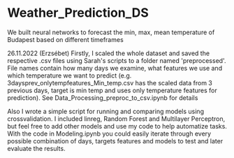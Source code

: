 # Weather_Prediction_DS
We built neural networks to forecast the min, max, mean temperature of Budapest based on different timeframes

26.11.2022 (Erzsébet)
Firstly, I scaled the whole dataset and saved the respective .csv files using Sarah's scripts to a folder named 'preprocessed'. File names contain how many days we examine, what features we use and which temperature we want to predict (e.g. 3daysprev_onlytempfeatures_Min_temp.csv has the scaled data from 3 previous days, target is min temp and uses only temperature features for prediction). See Data_Processing_preproc_to_csv.ipynb for details


Also I wrote a simple script for running and comparing models using crossvalidation. I included linreg, Random Forest and Multilayer Perceptron, but feel free to add other models and use my code to help automatize tasks. With the code in Modeling.ipynb you could easily iterate through every possible combination of days, targets features and models to test and later evaluate the results.
